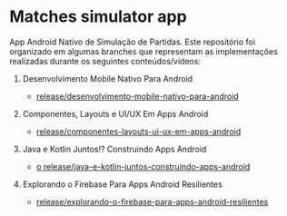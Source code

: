 # Matches simulator app

App Android Nativo de Simulação de Partidas. Este repositório foi organizado em algumas branches que representam as implementações realizadas durante os seguintes conteúdos/vídeos:

1. Desenvolvimento Mobile Nativo Para Android
    - [release/desenvolvimento-mobile-nativo-para-android](https://github.com/roneig/matches-simulator-app/tree/release/desenvolvimento-mobile-nativo-para-android)
    
2. Componentes, Layouts e UI/UX Em Apps Android
    - [release/componentes-layouts-ui-ux-em-apps-android](https://github.com/roneig/matches-simulator-app/tree/release/componentes-layouts-ui-ux-em-apps-android)

3. Java e Kotlin Juntos!? Construindo Apps Android
    - [o	release/java-e-kotlin-juntos-construindo-apps-android](https://github.com/roneig/matches-simulator-app/tree/release/java-e-kotlin-juntos-construindo-apps-android)

4. Explorando o Firebase Para Apps Android Resilientes
    - [release/explorando-o-firebase-para-apps-android-resilientes](https://github.com/roneig/matches-simulator-app/tree/release/explorando-o-firebase-para-apps-android-resilientes)



